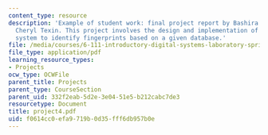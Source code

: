```yaml
---
content_type: resource
description: 'Example of student work: final project report by Bashira Chowdhury and
  Cheryl Texin. This project involves the design and implementation of an image recognition
  system to identify fingerprints based on a given database.'
file: /media/courses/6-111-introductory-digital-systems-laboratory-spring-2006/f0614cc0efa9719b0d35fff6db957b0e_project4.pdf
file_type: application/pdf
learning_resource_types:
- Projects
ocw_type: OCWFile
parent_title: Projects
parent_type: CourseSection
parent_uid: 332f2eab-5d2e-3e04-51e5-b212cabc7de3
resourcetype: Document
title: project4.pdf
uid: f0614cc0-efa9-719b-0d35-fff6db957b0e
---
```

